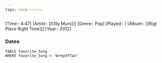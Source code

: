 ```yaml
---
tags: Song ⭐⭐⭐⭐⭐ 
---
```

[Time:: 4:47]
[Artist:: [[Olly Murs]]]
[Genre:: Pop]
[Played:: ]
[Album:: [[Rigt Place Right Time]]]
[Year:: 2012]
### Dates
````dataview
TABLE Favorite_Song
WHERE Favorite_Song = "ArmyOfTwo"
````